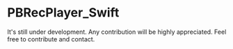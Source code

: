 # PBRecPlayer_Swift

It's still under development. Any contribution will be highly appreciated. Feel free to contribute and contact.
